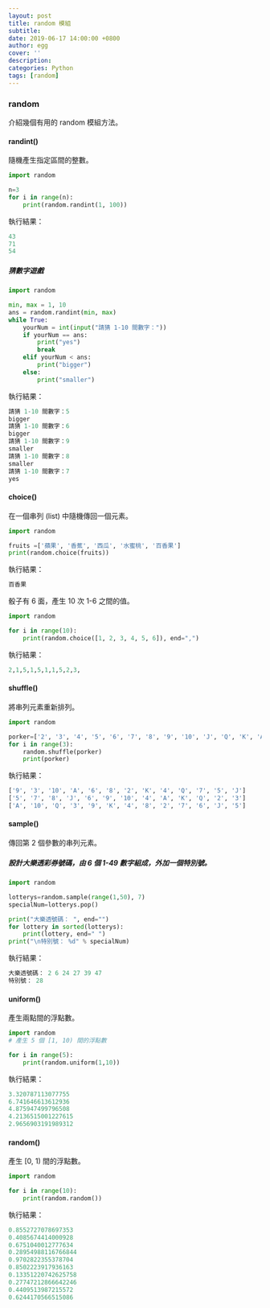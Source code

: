 ```yaml
---
layout: post
title: random 模組
subtitle:
date: 2019-06-17 14:00:00 +0800
author: egg
cover: ''
description:
categories: Python
tags: [random] 
---
```


### random
介紹幾個有用的 random 模組方法。

#### randint()
隨機產生指定區間的整數。

```python
import random

n=3
for i in range(n):
	print(random.randint(1, 100))
```
執行結果：
```python
43
71
54
```

##### 猜數字遊戲
```python
import random

min, max = 1, 10
ans = random.randint(min, max)
while True:
    yourNum = int(input("請猜 1-10 間數字："))
    if yourNum == ans:
        print("yes")
        break
    elif yourNum < ans:
        print("bigger")
    else:
        print("smaller")
```   
執行結果：
```python
請猜 1-10 間數字：5
bigger
請猜 1-10 間數字：6
bigger
請猜 1-10 間數字：9
smaller
請猜 1-10 間數字：8
smaller
請猜 1-10 間數字：7
yes
```

#### choice()
在一個串列 (list) 中隨機傳回一個元素。

```python
import random

fruits =['蘋果', '香蕉', '西瓜', '水蜜桃', '百香果']
print(random.choice(fruits))
```
執行結果：
```python
百香果
```

骰子有 6 面，產生 10 次 1-6 之間的值。
```python
import random

for i in range(10):
    print(random.choice([1, 2, 3, 4, 5, 6]), end=",")
```
執行結果：
```python
2,1,5,1,5,1,1,5,2,3,
```

#### shuffle()
將串列元素重新排列。

```python
import random

porker=['2', '3', '4', '5', '6', '7', '8', '9', '10', 'J', 'Q', 'K', 'A']
for i in range(3):
    random.shuffle(porker)
    print(porker)
```
執行結果：
```python
['9', '3', '10', 'A', '6', '8', '2', 'K', '4', 'Q', '7', '5', 'J']
['5', '7', '8', 'J', '6', '9', '10', '4', 'A', 'K', 'Q', '2', '3']
['A', '10', 'Q', '3', '9', 'K', '4', '8', '2', '7', '6', 'J', '5']
```


#### sample()
傳回第 2 個參數的串列元素。


##### 設計大樂透彩券號碼，由 6 個 1-49 數字組成，外加一個特別號。
```python
import random

lotterys=random.sample(range(1,50), 7)
specialNum=lotterys.pop()

print("大樂透號碼： ", end="")
for lottery in sorted(lotterys):
    print(lottery, end=" ")
print("\n特別號： %d" % specialNum)
```
執行結果：
```python
大樂透號碼： 2 6 24 27 39 47 
特別號： 28
```


#### uniform()
產生兩點間的浮點數。

```python
import random
# 產生 5 個 [1, 10) 間的浮點數

for i in range(5):
    print(random.uniform(1,10))
```
執行結果：
```python
3.320787113077755
6.741646613612936
4.875947499796508
4.2136515001227615
2.9656903191989312
```


#### random()
產生 [0, 1) 間的浮點數。

```python
import random

for i in range(10):
    print(random.random())
```
執行結果：
```python
0.8552727078697353
0.4085674414000928
0.6751040012777634
0.28954988116766844
0.9702822355378704
0.8502223917936163
0.13351220742625758
0.27747212866642246
0.4409513987215572
0.6244170566515086
```
